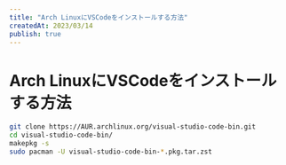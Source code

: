 ```yaml
---
title: "Arch LinuxにVSCodeをインストールする方法"
createdAt: 2023/03/14
publish: true
---
```

# Arch LinuxにVSCodeをインストールする方法

```bash
git clone https://AUR.archlinux.org/visual-studio-code-bin.git
cd visual-studio-code-bin/
makepkg -s
sudo pacman -U visual-studio-code-bin-*.pkg.tar.zst
```